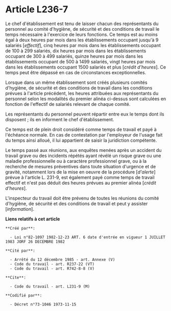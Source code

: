# Article L236-7

Le chef d'établissement est tenu de laisser chacun des représentants du personnel au comité d'hygiène, de sécurité et des
conditions de travail le temps nécessaire à l'exercice de leurs fonctions. Ce temps est au moins égal à deux heures par mois
dans les établissements occupant jusqu'à 9 salariés [*effectif*], cinq heures par mois dans les établissements occupant de
100 à 299 salariés, dix heures par mois dans les établissements occupant de 300 à 499 salariés, quinze heures par mois dans
les établissements occupant de 500 à 1499 salariés, vingt heures par mois dans les établissements occupant 1500 salariés et
plus [*crédit d'heures*]. Ce temps peut être dépassé en cas de circonstances exceptionnelles. 

Lorsque dans un même établissement sont créés plusieurs comités d'hygiène, de sécurité et des conditions de travail dans les
conditions prévues à l'article précédent, les heures attribuées aux représentants du personnel selon les modalités du premier
alinéa ci-dessus sont calculées en fonction de l'effectif de salariés relevant de chaque comité.

Les représentants du personnel peuvent répartir entre eux le temps dont ils disposent ; ils en informent le chef
d'établissement.

Ce temps est de plein droit considéré comme temps de travail et payé à l'échéance normale. En cas de contestation par
l'employeur de l'usage fait du temps ainsi alloué, il lui appartient de saisir la juridiction compétente.

Le temps passé aux réunions, aux enquêtes menées après un accident du travail grave ou des incidents répétés ayant révélé un
risque grave ou une maladie professionnelle ou à caractère professionnel grave, ou à la recherche de mesures préventives dans
toute situation d'urgence et de gravité, notamment lors de la mise en oeuvre de la procédure [*d'alerte*] prévue à l'article
L. 231-9, est également payé comme temps de travail effectif et n'est pas déduit des heures prévues au premier alinéa
[*crédit d'heures*].

L'inspecteur du travail doit être prévenu de toutes les réunions du comité d'hygiène, de sécurité et des conditions de
travail et peut y assister [*information*].

**Liens relatifs à cet article**

	**Créé par**:

	  - Loi n°82-1097 1982-12-23 ART. 6 date d'entrée en vigueur 1 JUILLET 1983 JORF 26 DECEMBRE 1982

	**Cité par**:

	  - Arrêté du 12 décembre 1985 - art. Annexe (V)
	  - Code du travail - art. R237-22 (VT)
	  - Code du travail - art. R742-8-8 (V)

	**Cite**:

	  - Code du travail - art. L231-9 (M)

	**Codifié par**:

	  - Décret n°73-1046 1973-11-15

